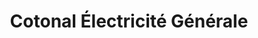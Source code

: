 ---
title: "Cotonal Électricité Générale"
url: /chateau-thierry/cotonal-electricite-generale/
shop: Kramladen
---